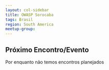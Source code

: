 ```yaml
---
layout: col-sidebar
title: OWASP Sorocaba
tags: Brasil
region: South America
meetup-group:
---
```

<!--
<div style='color:red;'>
This is an example of a Project or Chapter Page.  Please change these items to indicate the actual information you wish to present.  In addition to this information, the 'front-matter' above this text should be modified to reflect your actual information.  An explanation of each of the front-matter items is below:
<ul>
<li>layout: This is the layout used by project and chapter pages.  You should leave this value as col-sidebar</li>
<li>title: This is the title of your project or chapter page, usually the name.  For example, OWASP Zed Attack Proxy or OWASP Baltimore</li>
<li>tags: This is a space-delimited list of tags you associate with your project or chapter.  If you are using tabs, at least one of these tags should be unique in order to be used in the tabs files (an example tab is included in this repo) </li>
<li>region: This is the region you are in according to our data</li>
<li>meetup-group: This is the name of your meetup group, usually in the form of OWASP-chapter.  By putting these details here, the section below labeled 'Next Meeting/Event' will get automatically populated with your upcoming meetup events.</li>
</ul>
</div>
## Saudações!
A OWASP Sorocaba é um dos mais de 15 capítulos brasileiros entre os mais de 270 Capítulos ativos em todo o mundo. Nosso objetivo é disseminar a missão da OWASP, trazendo a tona questões sobre segurança da informação para todos possam estar cientes dos verdadeiros perigos da má implementação de sistemas Web.
Serão realizados encontros para que as pessoas possam compartilhar conhecimentos, discutir e aprender sobre segurança de software. A organização também tem muitos projetos ativos nos quais os voluntários podem participar para criar códigos e documentos para a comunidade mundial de segurança.
<br>
<center>
<img src="assets/images/600px.png">
</center>
<br>
## Como fazer parte da comunidade?
Como projeto é open-source e voltado para comunidade, o único requisito para entrar é querer participar e contribuir para o projeto. Para fazer parte mande um email para um dos líderes que iremos mandar mais informações.
Quanto aos encontros que serão organizados, todos são livres e de graça, então a partipação estará disponível a todos, sejam nos encontros online ou nos presenciais.
<!--
The Open Web Application Security Project (OWASP) is a nonprofit foundation that works to improve the security of software. All of our projects ,tools, documents, forums, and chapters are free and open to anyone interested in improving application security. 
Chapters are led by local leaders in accordance with the [Chapters Policy](/www-policy/operational/chapters). Financial contributions should only be made online using the authorized online donation button. 
Everyone is welcome and encouraged to participate in our [Projects](/projects/), [Local Chapters](/chapters/), [Events](/events/), [Online Groups](https://groups.google.com/a/owasp.com/){:target='_blank'}, and [Community Slack Channel](https://owasp.slack.com/){:target='_blank'}. We especially encourage diversity in all our initiatives. OWASP is a fantastic place to learn about application security, to network, and even to build your reputation as an expert. We also encourage you to be [become a member](/membership/) or consider a [donation](/donate/) to support our ongoing work.
-->

Próximo Encontro/Evento <!-- You should keep this section as it will populate your meetup events -->
---------------------
Por enquanto não temos encontros planejados

<!--
{% include chapter_events.html group=page.meetup-group %}
 -->
